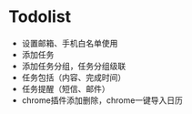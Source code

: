 # Todolist

- 设置邮箱、手机白名单使用
- 添加任务
- 添加任务分组，任务分组级联
- 任务包括（内容、完成时间）
- 任务提醒（短信、邮件）
- chrome插件添加删除，chrome一键导入日历
